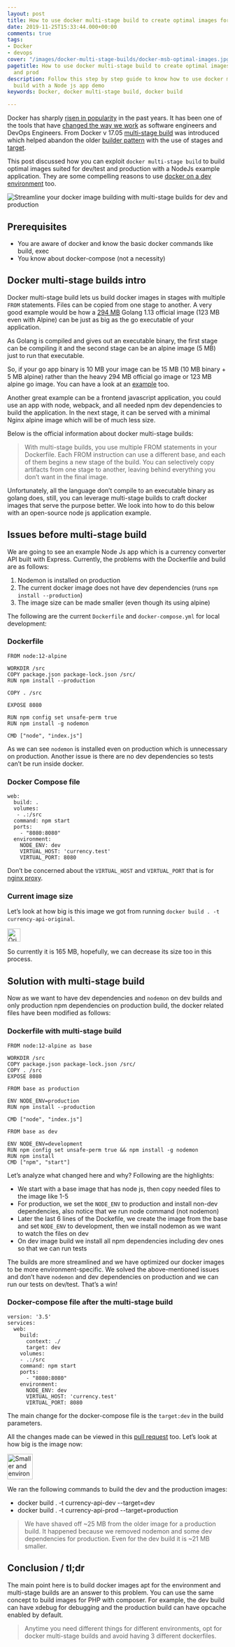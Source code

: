 ```yaml
---
layout: post
title: How to use docker multi-stage build to create optimal images for dev and production
date: 2019-11-25T15:33:44.000+00:00
comments: true
tags:
- Docker
- devops
cover: "/images/docker-multi-stage-builds/docker-msb-optimal-images.jpg"
pagetitle: How to use docker multi-stage build to create optimal images for dev, QA
  and prod
description: Follow this step by step guide to know how to use docker multi-stage
  build with a Node js app demo
keywords: Docker, docker multi-stage build, docker build

---
```

Docker has sharply [risen in popularity](https://trends.google.com/trends/explore?date=2015-11-23%202019-11-23&q=%2Fm%2F0wkcjgj,%2Fg%2F11gds4ys6t) in the past years. It has been one of the tools that have [changed the way we work](https://geshan.com.np/blog/2018/11/4-ways-docker-changed-the-way-software-engineers-work-in-past-half-decade/) as software engineers and DevOps Engineers. From Docker v 17.05 [multi-stage build](https://docs.docker.com/develop/develop-images/multistage-build/) was introduced which helped abandon the older [builder pattern](https://blog.alexellis.io/mutli-stage-docker-builds/) with the use of stages and [target](https://docs.docker.com/engine/reference/commandline/build/#specifying-target-build-stage---target).

This post discussed how you can exploit `docker multi-stage build` to build optimal images suited for dev/test and production with a NodeJs example application. They are some compelling reasons to use [docker on a dev environment](https://geshan.com.np/blog/2018/10/why-use-docker-3-reasons-from-a-development-perspective/) too.

<img class="center" src="/images/generic/loading.gif" data-echo="/images/docker-multi-stage-builds/docker-msb-optimal-images.jpg" title="Use docker multi-stage build to create optimal images" alt="Streamline your docker image building with multi-stage builds for dev and production">

<!-- more -->

## Prerequisites

* You are aware of docker and know the basic docker commands like build, exec
* You know about docker-compose (not a necessity)

## Docker multi-stage builds intro

Docker multi-stage build lets us build docker images in stages with multiple `FROM` statements. Files can be copied from one stage to another. A very good example would be how a [294 MB](https://microbadger.com/images/golang) Golang 1.13 official image (123 MB even with Alpine) can be just as big as the go executable of your application.

As Golang is compiled and gives out an executable binary, the first stage can be compiling it and the second stage can be an alpine image (5 MB) just to run that executable.

So, if your go app binary is 10 MB your image can be 15 MB (10 MB binary + 5 MB alpine) rather than the heavy 294 MB official go image or 123 MB alpine go image. You can have a look at an [example](https://medium.com/travis-on-docker/multi-stage-docker-builds-for-creating-tiny-go-images-e0e1867efe5a) too.

Another great example can be a frontend javascript application, you could use an app with node, webpack, and all needed npm dev dependencies to build the application. In the next stage, it can be served with a minimal Nginx alpine image which will be of much less size.

Below is the official information about docker multi-stage builds:

> With multi-stage builds, you use multiple FROM statements in your Dockerfile. Each FROM instruction can use a different base, and each of them begins a new stage of the build. You can selectively copy artifacts from one stage to another, leaving behind everything you don’t want in the final image.

Unfortunately, all the language don’t compile to an executable binary as golang does, still, you can leverage multi-stage builds to craft docker images that serve the purpose better. We look into how to do this below with an open-source node js application example.

## Issues before multi-stage build

We are going to see an example Node Js app which is a currency converter API built with Express. Currently, the problems with the Dockerfile and build are as follows:

1. Nodemon is installed on production
2. The current docker image does not have dev dependencies (runs `npm install --production`)
3. The image size can be made smaller (even though its using alpine)

The following are the current `Dockerfile` and `docker-compose.yml` for local development:

### Dockerfile

    FROM node:12-alpine
    
    WORKDIR /src
    COPY package.json package-lock.json /src/
    RUN npm install --production
    
    COPY . /src
    
    EXPOSE 8080
    
    RUN npm config set unsafe-perm true
    RUN npm install -g nodemon
    
    CMD ["node", "index.js"]

As we can see `nodemon` is installed even on production which is unnecessary on production. Another issue is there are no dev dependencies so tests can’t be run inside docker.

### Docker Compose file

    web:
      build: .
      volumes:
       - .:/src
      command: npm start
      ports:
        - "8080:8080"
      environment:
        NODE_ENV: dev
        VIRTUAL_HOST: 'currency.test'
        VIRTUAL_PORT: 8080

Don’t be concerned about the `VIRTUAL_HOST` and `VIRTUAL_PORT` that is for [nginx proxy](https://github.com/jwilder/nginx-proxy).

### Current image size

Let’s look at how big is this image we got from running `docker build . -t currency-api-original`.

<img class="center" src="/images/generic/loading.gif" data-echo="/images/docker-multi-stage-builds/01original-docker-image.jpg" title="Original docker image before multi-stage build" alt="Original docker image before multi-stage build" height="30">

So currently it is 165 MB, hopefully, we can decrease its size too in this process.

## Solution with multi-stage build

Now as we want to have dev dependencies and `nodemon` on dev builds and only production npm dependencies on production build, the docker related files have been modified as follows:

### Dockerfile with multi-stage build

    FROM node:12-alpine as base
    
    WORKDIR /src
    COPY package.json package-lock.json /src/
    COPY . /src
    EXPOSE 8080
    
    FROM base as production
    
    ENV NODE_ENV=production
    RUN npm install --production
    
    CMD ["node", "index.js"]
    
    FROM base as dev
    
    ENV NODE_ENV=development
    RUN npm config set unsafe-perm true && npm install -g nodemon
    RUN npm install
    CMD ["npm", "start"]

Let’s analyze what changed here and why? Following are the highlights:

* We start with a base image that has node js, then copy needed files to the image like 1-5
* For production, we set the `NODE_ENV` to production and install non-dev dependencies, also notice that we run node command (not nodemon)
* Later the last 6 lines of the Dockefile, we create the image from the base and set `NODE_ENV` to development, then we install nodemon as we want to watch the files on dev
* On dev image build we install all npm dependencies including dev ones so that we can run tests

The builds are more streamlined and we have optimized our docker images to be more environment-specific. We solved the above-mentioned issues and don’t have `nodemon` and dev dependencies on production and we can run our tests on dev/test. That’s a win!

### Docker-compose file after the multi-stage build

    version: '3.5'
    services:
      web:
        build:
          context: ./
          target: dev
        volumes:
        - .:/src
        command: npm start
        ports:
          - "8080:8080"
        environment:
          NODE_ENV: dev
          VIRTUAL_HOST: 'currency.test'
          VIRTUAL_PORT: 8080

The main change for the docker-compose file is the `target:dev` in the build parameters.

All the changes made can be viewed in this [pull request](https://github.com/geshan/currency-api/pull/49) too. Let’s look at how big is the image now:

<img class="center" src="/images/generic/loading.gif" data-echo="/images/docker-multi-stage-builds/02optimized-docker-image.jpg" title="Smaller and environment optimized images after multi-stage build" alt="Smaller and environment optimized images after multi-stage build" height="58">

We ran the following commands to build the dev and the production images:

* docker build . -t currency-api-dev --target=dev
* docker build . -t currency-api-prod --target=production

> We have shaved off \~25 MB from the older image for a production build. It happened because we removed nodemon and some dev dependencies for production. Even for the dev build it is \~21 MB smaller.

## Conclusion / tl;dr

The main point here is to build docker images apt for the environment and multi-stage builds are an answer to this problem. You can use the same concept to build images for PHP with composer. For example, the dev build can have xdebug for debugging and the production build can have opcache enabled by default.

> Anytime you need different things for different environments, opt for docker multi-stage builds and avoid having 3 different dockerfiles.